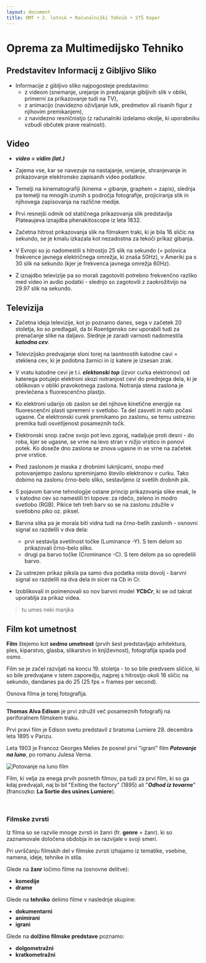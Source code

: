 ```yaml
---
layout: document
title: OMT • 2. letnik • Računalniški Tehnik • STŠ Koper
---
```


# Oprema za Multimedijsko Tehniko

## Predstavitev Informacij z Gibljivo Sliko

 + Informacije z gibljivo sliko najpogosteje predstavimo:
   + z videom (snemanje, urejanje in predvajanje gibljivih slik v obliki, primerni za prikazovanje tudi na TV),
   + z animacijo (navidezno oživljanje lutk, predmetov ali risanih figur z njihovim premikanjem),
   + z navidezno resničnistjo (z računalniki izdelamo okolje, ki uporabniku vzbudi občutek prave realnosti).
   
## Video

 + **_video = vidim (lat.)_**
 
 + Zajema vse, kar se navezuje na nastajanje, urejanje, shranjevanje in prikazovanje elektronsko zapisanih video podatkov.
 
 + Temelji na kinematografiji (kinema = gibanje, graphein = zapis), slednja pa temelji na mnogih izumih s področja fotografije, projiciranja slik in njihovega zapisovanja na različne medije.
 
 + Prvi resnejši odmik od statičnega prikazovanja slik predstavlja Plateaujeva iznajdba phenakitoscope iz leta 1832.
 
 + Začetna hitrost prikazovanja slik na filmskem traki, ki je bila 16 sličic na sekundo, se je kmalu izkazala kot nezadostna za tekoči prikaz gibanja.
 
 + V Evropi so jo nadomestili s hitrostjo 25 slik na sekundo (= polovica frekvence javnega električnega omrežja, ki znaša 50Hz), v Ameriki pa s 30 slik na sekundo (kjer je frekvenca javnega omrežja 60Hz).
 
 + Z iznajdbo televizije pa so morali zagotoviti potrebno frekvenčno razliko med video in avdio podatki - slednjo so zagotovili z zaokrožitvijo na 29.97 slik na sekundo.
 

## Televizija

 + Začetna ideja televizije, kot jo poznamo danes, sega v začetek 20 stoletja, ko so predlagali, da bi Roentgensko cev uporabili tudi za prenačanje slike na daljavo. Slednje je zaradi varnosti nadomestila **_katodna cev_**.
 
 + Televizijsko predvajanje sloni torej na lasntnostih katodne cavi = steklena cev, ki je podobna žarnici in iz katere je izsesan zrak.
 
 + V vratu katodne cevi je t.i. **_elektonski top_** (izvor curka elektronov) od katerega potujejo elektroni skozi notranjost cevi do prednjega dela, ki je oblikovan v obliki pravokotnega zaslona. Notranja stena zaslona je prevlečena s fluorescenčno plastjo.
 
 + Ko elektroni udarijo ob zaslon se del njihove kinetične energije na fluorescenčni plasti spremeni v svetlobo. Ta del zasveti in nato počasi ugasne. Če elektronski curek premikamo po zaslonu, se temu ustrezno premika tudi osvetljenost posameznih točk.
 
 + Elektronski snop začne svojo pot levo zgoraj, nadaljuje proti desni - do roba, kjer se ugasne, se vrne na levo stran v nižjo vrstico in ponovi potek. Ko doseže dno zaslona se znova ugasne in se vrne na začetek prve vrstice.
 
 + Pred zaslonom je maska z drobnimi luknjicami, snopu med potovanjempo zaslonu spreminjamo število elektronov v curku. Tako dobimo na zaslonu črno-belo sliko, sestavljeno iz svetlih drobnih pik.
 
 + S pojavom barvne tehnologije ostane princip prikazovanja slike enak, le v katodno cev so namestili tri topove: za rdečo, zeleno in modro svetlobo (RGB). Pikice teh treh barv so se na zaslonu zdužile v svetlobno piko oz. piksel.
 
 + Barvna slika pa je morala biti vidna tudi na črno-belih zaslonih - osnovni signal so razdelili v dva dela:
   + prvi sestavlja svetilnost točke (Luminance -Y). S tem delom so prikazovali črno-belo sliko.
   + drugi pa barvo točke (Crominance -C). S tem delom pa so opredelili barvo.
 
 + Za ustrezen prikaz piksla pa samo dva podatka nista dovolj - barvni signal so razdelili na dva dela in sicer na Cb in Cr.
 
 + Izoblikovali in poimenovali so nov barvni model **_YCbCr_**, ki se od takrat uporablja za prikaz videa.
 

> tu umes neki manjka

 
## Film kot umetnost
**Film** štejemo kot **sedmo umetnost** (prvih šest predstavljajo arhitektura, ples, kiparstvo, glasba, slikarstvo in književnost), fotografija spada pod osmo.

Film se je začel razvijati na koncu 19. stoletja - to so bile predvsem sličice, ki so bile predvajane v istem zaporedju, najprej s hitrostjo okoli 16 sličic na sekundo, dandanes pa do 25 (25 fps = frames per second).

Osnova filma je torej fotografija.

---

**Thomas Alva Edison** je prvi združil več posameznih fotografij na periforalnem filmskem traku.

Prvi pravi film je Edison svetu predstavil z bratoma Lumiere 28. decembra leta 1895 v Parizu.

Leta 1903 je Francoz Georges Melies že posnel prvi "igrani" film ***Potovanje na luno***, po romanu Julesa Verna.

![Potovanje na luno film](https://m.media-amazon.com/images/M/MV5BMzcyYzhlMzctYjg1NS00ODJlLTkxOTUtYmQ4YjgxMWY5MGFlXkEyXkFqcGdeQXVyNDE5MTU2MDE@._V1_UY268_CR1,0,182,268_AL_.jpg)

Film, ki velja za enega prvih posnetih filmov, pa tudi za prvi film, ki so ga kdaj predvajali, naj bi bil "Exiting the factory" (1895) ali "***Odhod iz tovarne***" (francozko: **La Sortie des usines Lumiere**).

<br>

### Filmske zvrsti

Iz filma so se razvile mnoge zvrsti in žanri (fr. **genre** = žanr). ki so zaznamovale določena obdobja in se razvijale v svoji smeri.

Pri uvrščanju filmskih del v filmske zvrsti izhajamo iz tematike, vsebine, namena, ideje, tehnike in stila.

Glede na **žanr** ločimo filme na (osnovne delitve):
- **komedije**
- **drame**

Glede na **tehniko** delimo filme v naslednje skupine:
- **dokumentarni**
- **animirani**
- **igrani**

Glede na **dolžino filmske predstave** poznamo:
- **dolgometražni**
- **kratkometražni**



